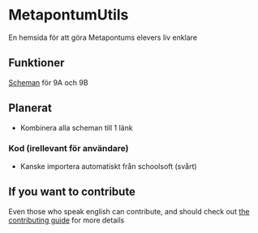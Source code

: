 # MetapontumUtils

 En hemsida för att göra Metapontums elevers liv enklare

## Funktioner

 [Scheman](schedule) för 9A och 9B

## Planerat

- Kombinera alla scheman till 1 länk

### Kod (irellevant för användare)

- Kanske importera automatiskt från schoolsoft (svårt)

## If you want to contribute

Even those who speak english can contribute, and should check out [the contributing guide](CONTRIBUTING.md) for more details
